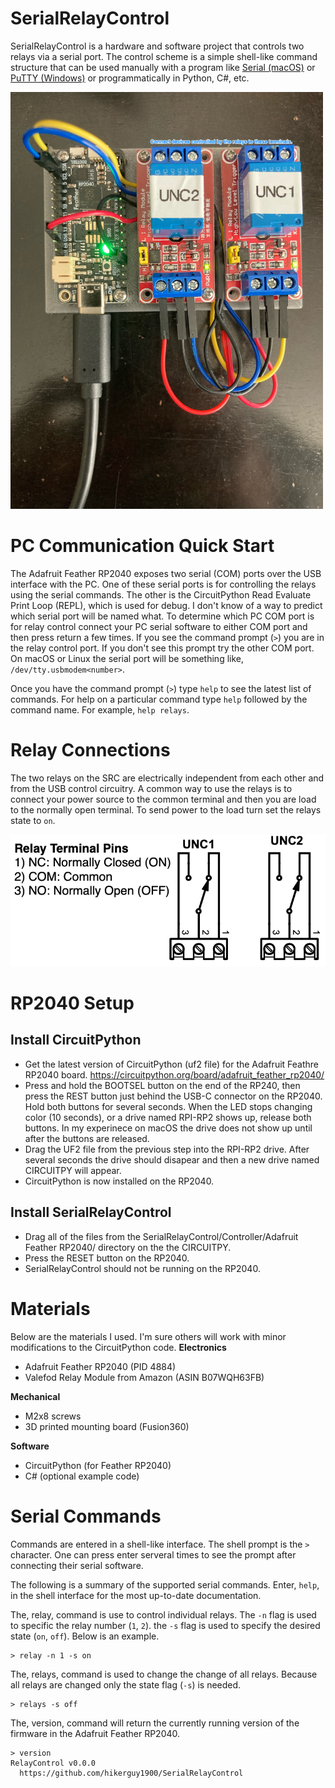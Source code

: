 # SerialRelayControl
SerialRelayControl is a hardware and software project that controls two relays via a serial port. The control scheme is a simple shell-like command structure that can be used manually with a program like [Serial (macOS)](https://www.decisivetactics.com/products/serial/) or [PuTTY (Windows)](https://www.chiark.greenend.org.uk/~sgtatham/putty/) or programmatically in Python, C#, etc.

![screenshot][SRCBoard]
# PC Communication Quick Start
The Adafruit Feather RP2040 exposes two serial (COM) ports over the USB interface with the PC. One of these serial ports is for controlling the relays using the serial commands. The other is the CircuitPython Read Evaluate Print Loop (REPL), which is used for debug. I don't know of a way to predict which serial port will be named what. To determine which PC COM port is for relay control connect your PC serial software to either COM port and then press return a few times. If you see the command prompt (`>`) you are in the relay control port. If you don't see this prompt try the other COM port. On macOS or Linux the serial port will be something like, `/dev/tty.usbmodem<number>`.

Once you have the command prompt (`>`) type `help` to see the latest list of commands. For help on a particular command type `help` followed by the command name. For example, `help relays`.

# Relay Connections
The two relays on the SRC are electrically independent from each other and from the USB control circuitry. A common way to use the relays is to connect your power source to the common terminal and then you are load to the normally open terminal. To send power to the load turn set the relays state to `on`.

![screenshot][BasicSchematic]

# RP2040 Setup

## Install CircuitPython
* Get the latest version of CircuitPython (uf2 file) for the Adafruit Feathre RP2040 board. https://circuitpython.org/board/adafruit_feather_rp2040/
* Press and hold the BOOTSEL button on the end of the RP240, then press the REST button just behind the USB-C connector on the RP2040. Hold both buttons for several seconds. When the LED stops changing color (10 seconds), or a drive named RPI-RP2 shows up, release both buttons. In my experinece on macOS the drive does not show up until after the buttons are released.
* Drag the UF2 file from the previous step into the RPI-RP2 drive. After several seconds the drive should disapear and then a new drive named CIRCUITPY will appear.
* CircuitPython is now installed on the RP2040.

## Install SerialRelayControl
* Drag all of the files from the SerialRelayControl/Controller/Adafruit Feather RP2040/ directory on the the CIRCUITPY.
* Press the RESET button on the RP2040.
* SerialRelayControl should not be running on the RP2040.

# Materials
Below are the materials I used. I'm sure others will work with minor modifications to the CircuitPython code.
**Electronics**
* Adafruit Feather RP2040 (PID 4884)
* Valefod Relay Module from Amazon (ASIN B07WQH63FB)
  
**Mechanical**
* M2x8 screws
* 3D printed mounting board (Fusion360)
  
**Software**
* CircuitPython (for Feather RP2040)
* C# (optional example code)

# Serial Commands
Commands are entered in a shell-like interface. The shell prompt is the `>` character. One can press enter serveral times to see the prompt after connecting their serial software.

The following is a summary of the supported serial commands. Enter, `help`, in the shell interface for the most up-to-date documentation.

The, relay, command is use to control individual relays. The `-n` flag is used to specific the relay number (`1`, `2`). the `-s` flag is used to specify the desired state (`on`, `off`). Below is an example.

    > relay -n 1 -s on

The, relays, command is used to change the change of all relays. Because all relays are changed only the state flag (`-s`) is needed.

    > relays -s off

The, version, command will return the currently running version of the firmware in the Adafruit Feather RP2040.

    > version
    RelayControl v0.0.0
      https://github.com/hikerguy1900/SerialRelayControl


[SRCBoard]: ./Doc/SerialRelayControl.png
[BasicSchematic]: ./Doc/BasicSchematic.png

